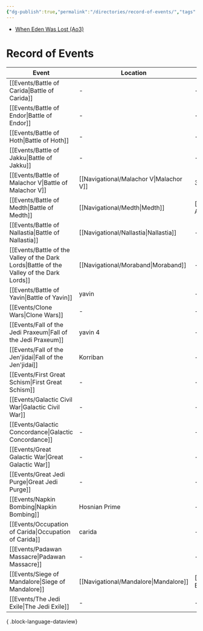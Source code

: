```yaml
---
{"dg-publish":true,"permalink":"/directories/record-of-events/","tags":["meta"]}
---
```


- [When Eden Was Lost (Ao3)](https://archiveofourown.org/works/19334440/chapters/45992584)
# Record of Events

| Event                                                                                        | Location                                   | Year                                       | Type       |
| -------------------------------------------------------------------------------------------- | ------------------------------------------ | ------------------------------------------ | ---------- |
| [[Events/Battle of Carida\|Battle of Carida]]                                             | \-                                         | \-                                         | Battle     |
| [[Events/Battle of Endor\|Battle of Endor]]                                               | \-                                         | \-                                         | Battle     |
| [[Events/Battle of Hoth\|Battle of Hoth]]                                                 | \-                                         | \-                                         | Battle     |
| [[Events/Battle of Jakku\|Battle of Jakku]]                                               | \-                                         | \-                                         | Battle     |
| [[Events/Battle of Malachor V\|Battle of Malachor V]]                                     | [[Navigational/Malachor V\|Malachor V]] | 3960 BBY                                   | Battle     |
| [[Events/Battle of Medth\|Battle of Medth]]                                               | [[Navigational/Medth\|Medth]]           | [[Directories/Timeline#31 ABY\|31 ABY]] | Battle     |
| [[Events/Battle of Nallastia\|Battle of Nallastia]]                                       | [[Navigational/Nallastia\|Nallastia]]   | \-                                         | Battle     |
| [[Events/Battle of the Valley of the Dark Lords\|Battle of the Valley of the Dark Lords]] | [[Navigational/Moraband\|Moraband]]     | \-                                         | Battle     |
| [[Events/Battle of Yavin\|Battle of Yavin]]                                               | yavin                                      | \-                                         | Battle     |
| [[Events/Clone Wars\|Clone Wars]]                                                         | \-                                         | \-                                         | War        |
| [[Events/Fall of the Jedi Praxeum\|Fall of the Jedi Praxeum]]                             | yavin 4                                    | \-                                         | Battle     |
| [[Events/Fall of the Jen'jidai\|Fall of the Jen'jidai]]                                   | Korriban                                   | \-                                         | Battle     |
| [[Events/First Great Schism\|First Great Schism]]                                         | \-                                         | \-                                         | \-         |
| [[Events/Galactic Civil War\|Galactic Civil War]]                                         | \-                                         | \-                                         | Era        |
| [[Events/Galactic Concordance\|Galactic Concordance]]                                     | \-                                         | \-                                         | Event      |
| [[Events/Great Galactic War\|Great Galactic War]]                                         | \-                                         | \-                                         | War        |
| [[Events/Great Jedi Purge\|Great Jedi Purge]]                                             | \-                                         | \-                                         | \-         |
| [[Events/Napkin Bombing\|Napkin Bombing]]                                                 | Hosnian Prime                              | \-                                         | Event      |
| [[Events/Occupation of Carida\|Occupation of Carida]]                                     | carida                                     | \-                                         | Occupation |
| [[Events/Padawan Massacre\|Padawan Massacre]]                                             | \-                                         | \-                                         | Event      |
| [[Events/Siege of Mandalore\|Siege of Mandalore]]                                         | [[Navigational/Mandalore\|Mandalore]]   | [[Directories/Timeline#19 BBY\|19 BBY]] | Occupation |
| [[Events/The Jedi Exile\|The Jedi Exile]]                                                 | \-                                         | \-                                         | Event      |

{ .block-language-dataview}